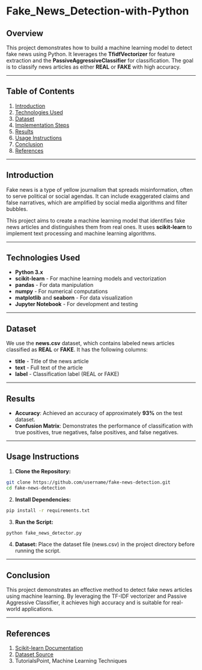 # Fake_News_Detection-with-Python


## Overview
This project demonstrates how to build a machine learning model to detect fake news using Python. It leverages the **TfidfVectorizer** for feature extraction and the **PassiveAggressiveClassifier** for classification. The goal is to classify news articles as either **REAL** or **FAKE** with high accuracy.

---

## Table of Contents
1. [Introduction](#introduction)  
2. [Technologies Used](#technologies-used)  
3. [Dataset](#dataset)  
4. [Implementation Steps](#implementation-steps)  
5. [Results](#results)  
6. [Usage Instructions](#usage-instructions)  
7. [Conclusion](#conclusion)  
8. [References](#references)  

---

## Introduction
Fake news is a type of yellow journalism that spreads misinformation, often to serve political or social agendas. It can include exaggerated claims and false narratives, which are amplified by social media algorithms and filter bubbles.

This project aims to create a machine learning model that identifies fake news articles and distinguishes them from real ones. It uses **scikit-learn** to implement text processing and machine learning algorithms.

---

## Technologies Used
- **Python 3.x**
- **scikit-learn** - For machine learning models and vectorization
- **pandas** - For data manipulation
- **numpy** - For numerical computations
- **matplotlib** and **seaborn** - For data visualization
- **Jupyter Notebook** - For development and testing

---

## Dataset
We use the **news.csv** dataset, which contains labeled news articles classified as **REAL** or **FAKE**. It has the following columns:
- **title** - Title of the news article
- **text** - Full text of the article
- **label** - Classification label (REAL or FAKE)

---
## Results
- **Accuracy**: Achieved an accuracy of approximately **93%** on the test dataset.
- **Confusion Matrix**: Demonstrates the performance of classification with true positives, true negatives, false positives, and false negatives.

---

## Usage Instructions
1. **Clone the Repository:**
```bash
git clone https://github.com/username/fake-news-detection.git
cd fake-news-detection
```
2. **Install Dependencies:**
```bash
pip install -r requirements.txt
```
3. **Run the Script:**
```bash
python fake_news_detector.py
```
4. **Dataset:** Place the dataset file (news.csv) in the project directory before running the script.

---

## Conclusion
This project demonstrates an effective method to detect fake news articles using machine learning. By leveraging the TF-IDF vectorizer and Passive Aggressive Classifier, it achieves high accuracy and is suitable for real-world applications.

---

## References
1. [Scikit-learn Documentation](https://scikit-learn.org/stable/index.html)  
2. [Dataset Source](https://www.kaggle.com/)  
3. TutorialsPoint, Machine Learning Techniques

